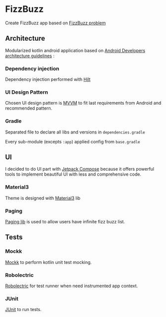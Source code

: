 # FizzBuzz

Create FizzBuzz app based on [FizzBuzz problem](https://en.wikipedia.org/wiki/Fizz_buzz)

## Architecture

Modularized kotlin android application based on [Android Developers architecture guidelines](https://developer.android.com/topic/architecture?hl=fr) :

### Dependency injection

Dependency injection performed with [Hilt](https://developer.android.com/training/dependency-injection/hilt-android?hl=fr)

### UI Design Pattern

Chosen UI design pattern is [MVVM](https://developer.android.com/topic/libraries/architecture/viewmodel?hl=fr) to fit last requirements from Android and recommended pattern.

### Gradle

Separated file to declare all libs and versions in `dependencies.gradle`

Every sub-module (excepts `:app`) applied config from `base.gradle`

## UI

I decided to do UI part with [Jetpack Compose](https://developer.android.com/jetpack/compose?hl=fr) because it offers powerful tools to implement beautiful UI with less and comprehensive code.

### Material3

Theme is designed with [Material3](https://m3.material.io) lib

### Paging

[Paging lib](https://developer.android.com/topic/libraries/architecture/paging/v3-overview?hl=fr) is used to allow users have infinite fizz buzz list.

## Tests

### Mockk

[Mockk](https://mockk.io) to perform kotlin unit test mocking.

### Robolectric

[Robolectric](https://robolectric.org) for test runner when need instrumented app context.

### JUnit

[JUnit](https://junit.org/junit4/) to run tests.
